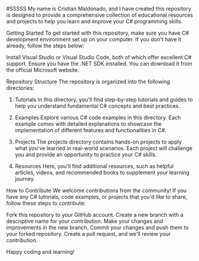 #SSSSS
My name is Cristian Maldonado, and I have created this repository is designed to provide a comprehensive collection of educational resources and projects to help you learn and improve your C# programming skills.

Getting Started
To get started with this repository, make sure you have C# development environment set up on your computer. If you don't have it already, follow the steps below:

Install Visual Studio or Visual Studio Code, both of which offer excellent C# support.
Ensure you have the .NET SDK installed. You can download it from the official Microsoft website.

Repository Structure
The repository is organized into the following directories:

1. Tutorials
In this directory, you'll find step-by-step tutorials and guides to help you understand fundamental C# concepts and best practices.

2. Examples
Explore various C# code examples in this directory. Each example comes with detailed explanations to showcase the implementation of different features and functionalities in C#.

3. Projects
The projects directory contains hands-on projects to apply what you've learned in real-world scenarios. Each project will challenge you and provide an opportunity to practice your C# skills.

4. Resources
Here, you'll find additional resources, such as helpful articles, videos, and recommended books to supplement your learning journey.

How to Contribute
We welcome contributions from the community! If you have any C# tutorials, code examples, or projects that you'd like to share, follow these steps to contribute:

Fork this repository to your GitHub account.
Create a new branch with a descriptive name for your contribution.
Make your changes and improvements in the new branch.
Commit your changes and push them to your forked repository.
Create a pull request, and we'll review your contribution.

Happy coding and learning!

